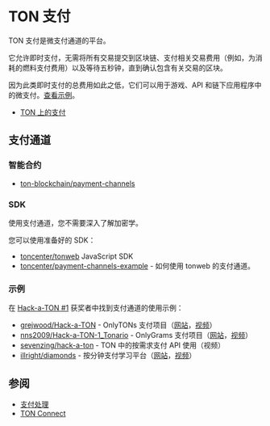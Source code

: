 # TON 支付

TON 支付是微支付通道的平台。

它允许即时支付，无需将所有交易提交到区块链、支付相关交易费用（例如，为消耗的燃料支付费用）以及等待五秒钟，直到确认包含有关交易的区块。

因为此类即时支付的总费用如此之低，它们可以用于游戏、API 和链下应用程序中的微支付。[查看示例](/develop/dapps/defi/ton-payments#examples)。

- [TON 上的支付](https://blog.ton.org/ton-payments)

## 支付通道

### 智能合约

- [ton-blockchain/payment-channels](https://github.com/ton-blockchain/payment-channels)

### SDK

使用支付通道，您不需要深入了解加密学。

您可以使用准备好的 SDK：

- [toncenter/tonweb](https://github.com/toncenter/tonweb) JavaScript SDK
- [toncenter/payment-channels-example](https://github.com/toncenter/payment-channels-example) - 如何使用 tonweb 的支付通道。

### 示例

在 [Hack-a-TON #1](https://ton.org/hack-a-ton-1) 获奖者中找到支付通道的使用示例：

- [grejwood/Hack-a-TON](https://github.com/Grejwood/Hack-a-TON) - OnlyTONs 支付项目（[网站](https://main.d3puvu1kvbh8ti.amplifyapp.com/)，[视频](https://www.youtube.com/watch?v=38JpX1vRNTk)）
- [nns2009/Hack-a-TON-1_Tonario](https://github.com/nns2009/Hack-a-TON-1_Tonario) - OnlyGrams 支付项目（[网站](https://onlygrams.io/)，[视频](https://www.youtube.com/watch?v=gm5-FPWn1XM)）
- [sevenzing/hack-a-ton](https://github.com/sevenzing/hack-a-ton) - TON 中的按需求支付 API 使用（视频）
- [illright/diamonds](https://github.com/illright/diamonds) - 按分钟支付学习平台（[网站](https://diamonds-ton.vercel.app/)，[视频](https://www.youtube.com/watch?v=g9wmdOjAv1s)）

## 参阅

- [支付处理](/develop/dapps/asset-processing)
- [TON Connect](/develop/dapps/ton-connect)
